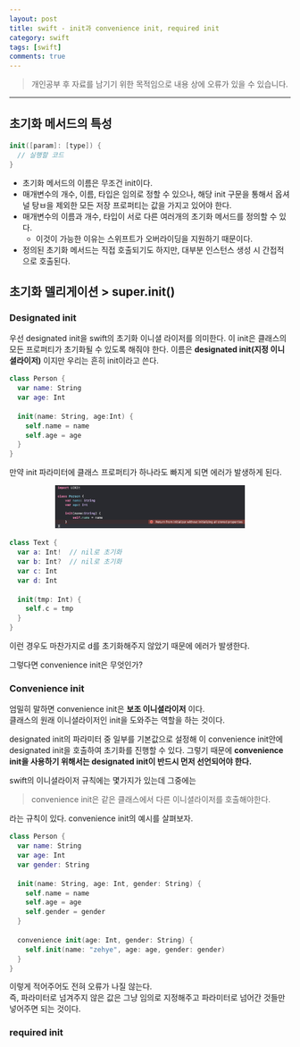 ```yaml
---
layout: post
title: swift - init과 convenience init, required init
category: swift
tags: [swift]
comments: true
---
```


> 개인공부 후 자료를 남기기 위한 목적임으로 내용 상에 오류가 있을 수 있습니다.    

<hr>

## 초기화 메서드의 특성

```swift
init([param]: [type]) {
  // 실행할 코드
}
```

- 초기화 메서드의 이름은 무조건 init이다.
- 매개변수의 개수, 이름, 타입은 임의로 정할 수 있으나, 해당 init 구문을 통해서 옵셔널 탕ㅂ을 제외한 모든 저장 프로퍼티는 값을 가지고 있어야 한다.
- 매개변수의 이름과 개수, 타입이 서로 다른 여러개의 초기화 메서드를 정의할 수 있다.
  - 이것이 가능한 이유는 스위프트가 오버라이딩을 지원하기 때문이다.
- 정의된 초기화 메서드는 직접 호출되기도 하지만, 대부분 인스턴스 생성 시 간접적으로 호출된다.


## 초기화 델리게이션 > super.init()




### Designated init

우선 designated init을 swift의 초기화 이니셜 라이저를 의미한다. 이 init은 클래스의 모든 프로퍼티가 초기화될 수 있도록 해줘야 한다. 이름은 **designated init(지정 이니셜라이저)** 이지만 우리는 흔히 init이라고 쓴다.


```swift
class Person {
  var name: String
  var age: Int

  init(name: String, age:Int) {
    self.name = name
    self.age = age
  }
}
```

만약 init 파라미터에 클래스 프로퍼티가 하나라도 빠지게 되면 에러가 발생하게 된다.

<center>
<figure>
<img src="/assets/post-img/swift/53.png" alt="" width="80%">
</figure>
</center>

```swift
class Text {
  var a: Int!  // nil로 초기화
  var b: Int?  // nil로 초기화
  var c: Int
  var d: Int

  init(tmp: Int) {
    self.c = tmp
  }
}
```

이런 경우도 마찬가지로 d를 초기화해주지 않았기 때문에 에러가 발생한다.



그렇다면 convenience init은 무엇인가?


### Convenience init

엄밀히 말하면 convenience init은 **보조 이니셜라이저** 이다. <br>
클래스의 원래 이니셜라이저인 init을 도와주는 역할을 하는 것이다.

designated init의 파라미터 중 일부를 기본값으로 설정해 이 convenience init안에 designated init을 호출하여 초기화를 진행할 수 있다. 그렇기 때문에 **convenience init을 사용하기 위해서는 designated init이 반드시 먼저 선언되어야 한다.**

swift의 이니셜라이저 규칙에는 몇가지가 있는데 그중에는

> convenience init은 같은 클래스에서 다른 이니셜라이저를 호출해야한다.

라는 규칙이 있다. convenience init의 예시를 살펴보자.


```swift
class Person {
  var name: String
  var age: Int
  var gender: String

  init(name: String, age: Int, gender: String) {
    self.name = name
    self.age = age
    self.gender = gender
  }

  convenience init(age: Int, gender: String) {
    self.init(name: "zehye", age: age, gender: gender)
  }
}
```

이렇게 적어주어도 전혀 오류가 나질 않는다.<br>
즉, 파라미터로 넘겨주지 않은 값은 그냥 임의로 지정해주고 파라미터로 넘어간 것들만 넣어주면 되는 것이다.


### required init
